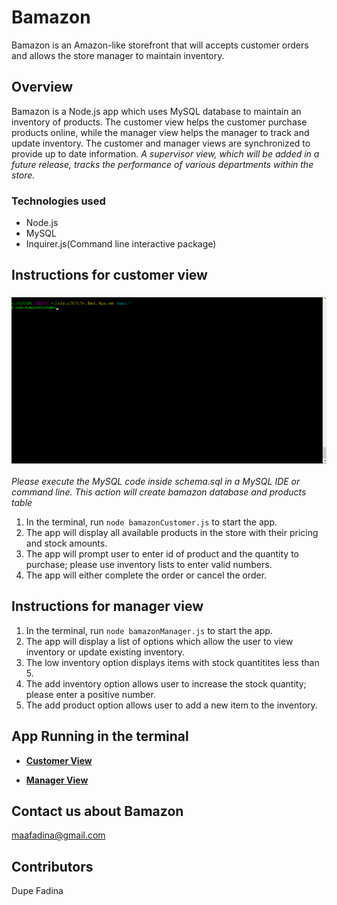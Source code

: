 # Bamazon

Bamazon is an Amazon-like storefront that will accepts customer orders and allows the store manager to maintain inventory.

## Overview

Bamazon is a Node.js app which uses MySQL database to maintain an inventory of products. The customer view helps the customer purchase products online, while the manager view helps the manager to track and update inventory. The customer and manager views are synchronized to provide up to date information.
_A supervisor view, which will be added in a future release, tracks the performance of various departments within the store._

### Technologies used

- Node.js
- MySQL
- Inquirer.js(Command line interactive package)

## Instructions for customer view

### ![Demo](https://raw.githubusercontent.com/mosfad/Bamazon/master/customerView.gif)

_*Please execute the MySQL code inside schema.sql in a MySQL IDE or command line. This action will create bamazon database and products table*_

1. In the terminal, run `node bamazonCustomer.js` to start the app.
2. The app will display all available products in the store with their pricing and stock amounts.
3. The app will prompt user to enter id of product and the quantity to purchase; please use inventory lists to enter valid numbers.
4. The app will either complete the order or cancel the order.

## Instructions for manager view

1. In the terminal, run `node bamazonManager.js` to start the app.
2. The app will display a list of options which allow the user to view inventory or update existing inventory.
3. The low inventory option displays items with stock quantitites less than 5.
4. The add inventory option allows user to increase the stock quantity; please enter a positive number.
5. The add product option allows user to add a new item to the inventory.

## App Running in the terminal

- **[Customer View](https://drive.google.com/open?id=1lom06f7x_c9AUOpmoaQ-2B_JvV5Bro2X)**

- **[Manager View](https://drive.google.com/open?id=1s8yyceo1TrtuSF4C3QQrgNyNkEvDnxTG)**

## Contact us about Bamazon

maafadina@gmail.com

## Contributors

Dupe Fadina
